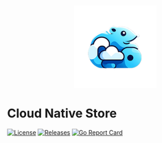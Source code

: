 <p align="center">
<img src="https://github.com/andygeiss/cloud-native-store/blob/main/logo.png?raw=true" />
</p>

# Cloud Native Store

[![License](https://img.shields.io/github/license/andygeiss/cloud-native-store)](https://github.com/andygeiss/cloud-native-store/blob/master/LICENSE)
[![Releases](https://img.shields.io/github/v/release/andygeiss/cloud-native-store)](https://github.com/andygeiss/cloud-native-store/releases)
[![Go Report Card](https://goreportcard.com/badge/github.com/andygeiss/cloud-native-store)](https://goreportcard.com/report/github.com/andygeiss/cloud-native-store)
